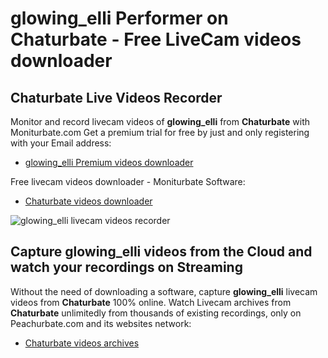 # glowing_elli Performer on Chaturbate - Free LiveCam videos downloader

## Chaturbate Live Videos Recorder

Monitor and record livecam videos of **glowing_elli** from **Chaturbate** with Moniturbate.com
Get a premium trial for free by just and only registering with your Email address:
* [glowing_elli Premium videos downloader](https://moniturbate.com/request-demo-licence-key.html)

Free livecam videos downloader - Moniturbate Software:
* [Chaturbate videos downloader](https://moniturbate.com/moniturbate-download-software.html)

![glowing_elli livecam videos recorder](https://peachurnet.com/templates/moniturbate-software.png)


## Capture glowing_elli videos from the Cloud and watch your recordings on Streaming

Without the need of downloading a software, capture **glowing_elli** livecam videos from **Chaturbate** 100% online.
Watch Livecam archives from **Chaturbate** unlimitedly from thousands of existing recordings, only on Peachurbate.com and its websites network:
* [Chaturbate videos archives](https://peachurnet.com/)